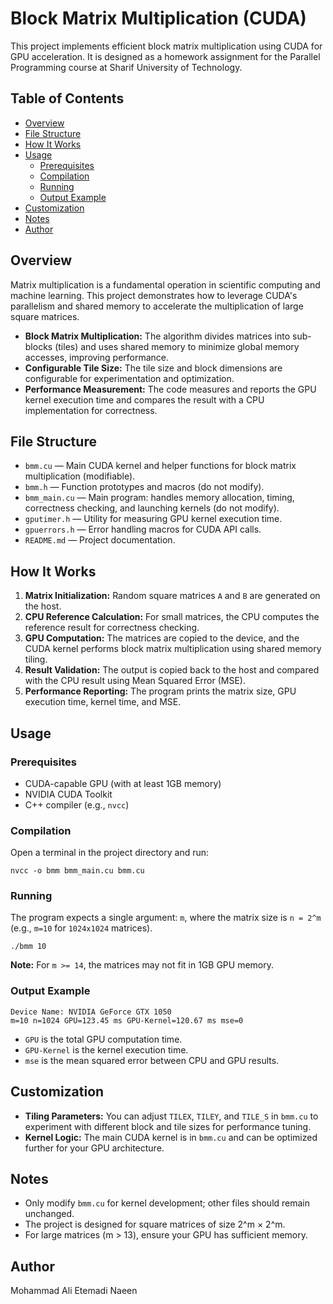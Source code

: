 # Block Matrix Multiplication (CUDA)

This project implements efficient block matrix multiplication using CUDA for GPU acceleration. It is designed as a homework assignment for the Parallel Programming course at Sharif University of Technology.

## Table of Contents

- [Overview](#overview)
- [File Structure](#file-structure)
- [How It Works](#how-it-works)
- [Usage](#usage)
  - [Prerequisites](#prerequisites)
  - [Compilation](#compilation)
  - [Running](#running)
  - [Output Example](#output-example)
- [Customization](#customization)
- [Notes](#notes)
- [Author](#author)
## Overview

Matrix multiplication is a fundamental operation in scientific computing and machine learning. This project demonstrates how to leverage CUDA's parallelism and shared memory to accelerate the multiplication of large square matrices.

- **Block Matrix Multiplication:** The algorithm divides matrices into sub-blocks (tiles) and uses shared memory to minimize global memory accesses, improving performance.
- **Configurable Tile Size:** The tile size and block dimensions are configurable for experimentation and optimization.
- **Performance Measurement:** The code measures and reports the GPU kernel execution time and compares the result with a CPU implementation for correctness.

## File Structure

- `bmm.cu` — Main CUDA kernel and helper functions for block matrix multiplication (modifiable).
- `bmm.h` — Function prototypes and macros (do not modify).
- `bmm_main.cu` — Main program: handles memory allocation, timing, correctness checking, and launching kernels (do not modify).
- `gputimer.h` — Utility for measuring GPU kernel execution time.
- `gpuerrors.h` — Error handling macros for CUDA API calls.
- `README.md` — Project documentation.

## How It Works

1. **Matrix Initialization:** Random square matrices `A` and `B` are generated on the host.
2. **CPU Reference Calculation:** For small matrices, the CPU computes the reference result for correctness checking.
3. **GPU Computation:** The matrices are copied to the device, and the CUDA kernel performs block matrix multiplication using shared memory tiling.
4. **Result Validation:** The output is copied back to the host and compared with the CPU result using Mean Squared Error (MSE).
5. **Performance Reporting:** The program prints the matrix size, GPU execution time, kernel time, and MSE.

## Usage

### Prerequisites

- CUDA-capable GPU (with at least 1GB memory)
- NVIDIA CUDA Toolkit
- C++ compiler (e.g., `nvcc`)

### Compilation

Open a terminal in the project directory and run:

```
nvcc -o bmm bmm_main.cu bmm.cu
```

### Running

The program expects a single argument: `m`, where the matrix size is `n = 2^m` (e.g., `m=10` for `1024x1024` matrices).

```
./bmm 10
```

**Note:** For `m >= 14`, the matrices may not fit in 1GB GPU memory.

### Output Example

```
Device Name: NVIDIA GeForce GTX 1050
m=10 n=1024 GPU=123.45 ms GPU-Kernel=120.67 ms mse=0
```

- `GPU` is the total GPU computation time.
- `GPU-Kernel` is the kernel execution time.
- `mse` is the mean squared error between CPU and GPU results.

## Customization

- **Tiling Parameters:** You can adjust `TILEX`, `TILEY`, and `TILE_S` in `bmm.cu` to experiment with different block and tile sizes for performance tuning.
- **Kernel Logic:** The main CUDA kernel is in `bmm.cu` and can be optimized further for your GPU architecture.

## Notes

- Only modify `bmm.cu` for kernel development; other files should remain unchanged.
- The project is designed for square matrices of size 2^m × 2^m.
- For large matrices (m > 13), ensure your GPU has sufficient memory.

## Author

Mohammad Ali Etemadi Naeen  
